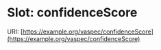 # Slot: confidenceScore

URI: [https://example.org/vaspec/confidenceScore](https://example.org/vaspec/confidenceScore)